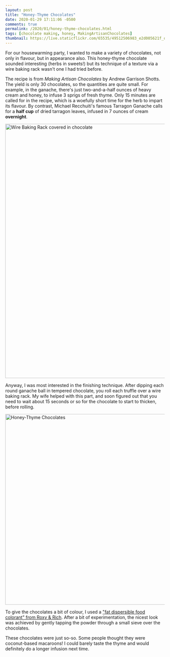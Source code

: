 ```yaml
---
layout: post
title: "Honey-Thyme Chocolates"
date: 2020-01-29 17:11:06 -0500
comments: true
permalink: /2020/01/honey-thyme-chocolates.html
tags: [chocolate making, honey, MakingArtisanChocolates]
thumbnail: https://live.staticflickr.com/65535/49512506983_e2d005621f_q.jpg
---
```


For our housewarming party, I wanted to make a variety of chocolates,
not only in flavour, but in appearance also. This honey-thyme
chocolate sounded interesting (herbs in sweets!) but its technique
of a texture via a wire baking rack wasn't one I had tried before.

The recipe is from _Making Artisan Chocolates_ by Andrew Garrison
Shotts. The yield is only 30 chocolates, so the quantities are quite
small. For example, in the ganache, there's just two-and-a-half
ounces of heavy cream and honey, to infuse 3 sprigs of fresh thyme.
Only 15 minutes are called for in the recipe, which is a woefully
short time for the herb to impart its flavour. By contrast, Michael
Recchuiti's famous Tarragon Ganache calls for a **half cup** of
dried tarragon leaves, infused in 7 ounces of cream **overnight**.

<a data-flickr-embed="true" href="https://www.flickr.com/photos/gnuf/49528470827/in/dateposted/" title="Wire Baking Rack covered in chocolate"><img src="https://live.staticflickr.com/65535/49528470827_36f2532c16_c.jpg" width="600" height="800" alt="Wire Baking Rack covered in chocolate"></a><script async src="//embedr.flickr.com/assets/client-code.js" charset="utf-8"></script>

Anyway, I was most interested in the finishing technique. After
dipping each round ganache ball in tempered chocolate, you roll
each truffle over a wire baking rack. My wife helped with this part,
and soon figured out that you need to wait about 15 seconds or so
for the chocolate to start to thicken, before rolling. 

<a data-flickr-embed="true" href="https://www.flickr.com/photos/gnuf/49512506983/in/photostream/" title="Honey-Thyme Chocolates"><img src="https://live.staticflickr.com/65535/49512506983_e2d005621f_c.jpg" width="800" height="600" alt="Honey-Thyme Chocolates"></a><script async src="//embedr.flickr.com/assets/client-code.js" charset="utf-8"></script>

To give the chocolates a bit of colour, I used a ["fat dispersible
food colorant" from Roxy & Rich](https://www.roxyandrich.com/food-coloring/fat-dispersible-food-colouring).
After a bit of experimentation, the nicest look was achieved by gently tapping
the powder through a small sieve over the chocolates.

These chocolates were just so-so. Some people thought they were
coconut-based macaroons! I could barely taste the thyme and
would definitely do a longer infusion next time.

